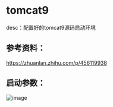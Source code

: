 # tomcat9
desc：配置好的tomcat9源码启动环境

## 参考资料：
https://zhuanlan.zhihu.com/p/456119938

## 启动参数：
![image](https://github.com/JasperZhan/tomcat-study/assets/55879265/b72cda16-8205-4fa6-bbb3-2c12f28ccf8b)
